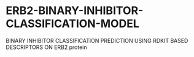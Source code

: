 # ERB2-BINARY-INHIBITOR-CLASSIFICATION-MODEL
BINARY INHIBITOR CLASSIFICATION PREDICTION USING RDKIT BASED DESCRIPTORS ON ERB2 protein
